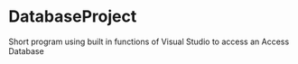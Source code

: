 # DatabaseProject
Short program using built in functions of Visual Studio to access an Access Database
